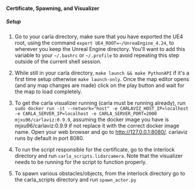#### **Certificate, Spawning, and Visualizer** <br>
##### Setup
1. Go to your carla directory, make sure that you have exported the UE4 root, using the command `export UE4_ROOT=~/UnreaEngine_4.24`, to wherever you keep the Unreal Engine directory. You'll want to add this variable to your `~/.bashrc` or `~/.profile` to avoid repeating this step outside of the current shell session.

2. While still in your carla directory, `make launch && make PythonAPI` if it's a first time setup otherwise `make launch-only`. Once the map editor opens (and any map changes are made) click on the play button and wait for the map to load completely. 

3. To get the carla visualizer running (carla must be running already), run `sudo docker run -it --network="host" -e CARLAVIZ_HOST_IP=localhost -e CARLA_SERVER_IP=localhost -e CARLA_SERVER_PORT=2000 mjxu96/carlaviz:0.9.9`, assuming the docker image you have is mjxu96/carlaviz:0.9.9 if not replace it with the correct docker image name. Open your web browser and go to http://127.0.0.1:8080/. carlaviz runs by default in port 8080.

4. To run the script responsible for the certificate, go to the interlock directory and run `carla_scripts.lidarcamera`. Note that the visualizer needs to be running for the script to function properly.

5. To spawn various obstacles/objects, from the interlock directory go to the carla_scripts directory and run `spawn_actor.py`
